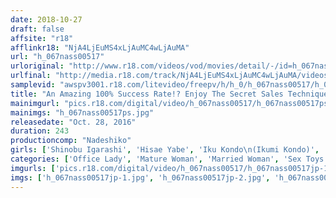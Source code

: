 ```yaml
---
date: 2018-10-27
draft: false
affsite: "r18"
afflinkr18: "NjA4LjEuMS4xLjAuMC4wLjAuMA"
url: "h_067nass00517"
urloriginal: "http://www.r18.com/videos/vod/movies/detail/-/id=h_067nass00517"
urlfinal: "http://media.r18.com/track/NjA4LjEuMS4xLjAuMC4wLjAuMA/videos/vod/movies/detail/-/id=h_067nass00517"
samplevid: "awspv3001.r18.com/litevideo/freepv/h/h_0/h_067nass00517/h_067nass00517_dmb_w.mp4"
title: "An Amazing 100% Success Rate!? Enjoy The Secret Sales Technique Of A Sex Toys Saleslady!"
mainimgurl: "pics.r18.com/digital/video/h_067nass00517/h_067nass00517ps.jpg"
mainimgs: "h_067nass00517ps.jpg"
releasedate: "Oct. 28, 2016"
duration: 243
productioncomp: "Nadeshiko"
girls: ['Shinobu Igarashi', 'Hisae Yabe', 'Iku Kondo\n(Ikumi Kondo)', 'Anna Mitsuhashi', 'Sara Saijo', 'Shiori Amami']
categories: ['Office Lady', 'Mature Woman', 'Married Woman', 'Sex Toys', 'Over 4 Hours', 'Hi-Def']
imgurls: ['pics.r18.com/digital/video/h_067nass00517/h_067nass00517jp-1.jpg', 'pics.r18.com/digital/video/h_067nass00517/h_067nass00517jp-2.jpg', 'pics.r18.com/digital/video/h_067nass00517/h_067nass00517jp-3.jpg', 'pics.r18.com/digital/video/h_067nass00517/h_067nass00517jp-4.jpg', 'pics.r18.com/digital/video/h_067nass00517/h_067nass00517jp-5.jpg', 'pics.r18.com/digital/video/h_067nass00517/h_067nass00517jp-6.jpg', 'pics.r18.com/digital/video/h_067nass00517/h_067nass00517jp-7.jpg', 'pics.r18.com/digital/video/h_067nass00517/h_067nass00517jp-8.jpg', 'pics.r18.com/digital/video/h_067nass00517/h_067nass00517jp-9.jpg', 'pics.r18.com/digital/video/h_067nass00517/h_067nass00517jp-10.jpg', 'pics.r18.com/digital/video/h_067nass00517/h_067nass00517jp-11.jpg', 'pics.r18.com/digital/video/h_067nass00517/h_067nass00517jp-12.jpg', 'pics.r18.com/digital/video/h_067nass00517/h_067nass00517jp-13.jpg', 'pics.r18.com/digital/video/h_067nass00517/h_067nass00517jp-14.jpg', 'pics.r18.com/digital/video/h_067nass00517/h_067nass00517jp-15.jpg', 'pics.r18.com/digital/video/h_067nass00517/h_067nass00517jp-16.jpg', 'pics.r18.com/digital/video/h_067nass00517/h_067nass00517jp-17.jpg', 'pics.r18.com/digital/video/h_067nass00517/h_067nass00517jp-18.jpg', 'pics.r18.com/digital/video/h_067nass00517/h_067nass00517jp-19.jpg', 'pics.r18.com/digital/video/h_067nass00517/h_067nass00517jp-20.jpg']
imgs: ['h_067nass00517jp-1.jpg', 'h_067nass00517jp-2.jpg', 'h_067nass00517jp-3.jpg', 'h_067nass00517jp-4.jpg', 'h_067nass00517jp-5.jpg', 'h_067nass00517jp-6.jpg', 'h_067nass00517jp-7.jpg', 'h_067nass00517jp-8.jpg', 'h_067nass00517jp-9.jpg', 'h_067nass00517jp-10.jpg', 'h_067nass00517jp-11.jpg', 'h_067nass00517jp-12.jpg', 'h_067nass00517jp-13.jpg', 'h_067nass00517jp-14.jpg', 'h_067nass00517jp-15.jpg', 'h_067nass00517jp-16.jpg', 'h_067nass00517jp-17.jpg', 'h_067nass00517jp-18.jpg', 'h_067nass00517jp-19.jpg', 'h_067nass00517jp-20.jpg']
---
```

